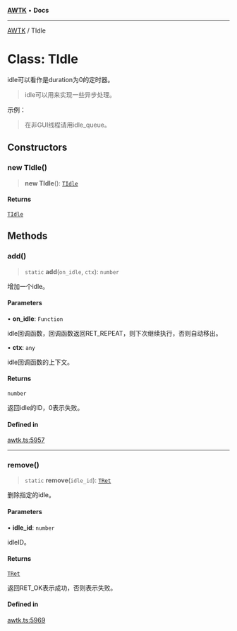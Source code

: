 [**AWTK**](../README.md) • **Docs**

***

[AWTK](../globals.md) / TIdle

# Class: TIdle

idle可以看作是duration为0的定时器。

> idle可以用来实现一些异步处理。

示例：

> 在非GUI线程请用idle\_queue。

## Constructors

### new TIdle()

> **new TIdle**(): [`TIdle`](TIdle.md)

#### Returns

[`TIdle`](TIdle.md)

## Methods

### add()

> `static` **add**(`on_idle`, `ctx`): `number`

增加一个idle。

#### Parameters

• **on\_idle**: `Function`

idle回调函数，回调函数返回RET_REPEAT，则下次继续执行，否则自动移出。

• **ctx**: `any`

idle回调函数的上下文。

#### Returns

`number`

返回idle的ID，0表示失败。

#### Defined in

[awtk.ts:5957](https://github.com/zlgopen/awtk-binding/blob/a193834fdb1c1ee98bdcf84db4b6e5fd059e1d7c/tools/code_gen/js/output/awtk.ts#L5957)

***

### remove()

> `static` **remove**(`idle_id`): [`TRet`](../enumerations/TRet.md)

删除指定的idle。

#### Parameters

• **idle\_id**: `number`

idleID。

#### Returns

[`TRet`](../enumerations/TRet.md)

返回RET_OK表示成功，否则表示失败。

#### Defined in

[awtk.ts:5969](https://github.com/zlgopen/awtk-binding/blob/a193834fdb1c1ee98bdcf84db4b6e5fd059e1d7c/tools/code_gen/js/output/awtk.ts#L5969)

